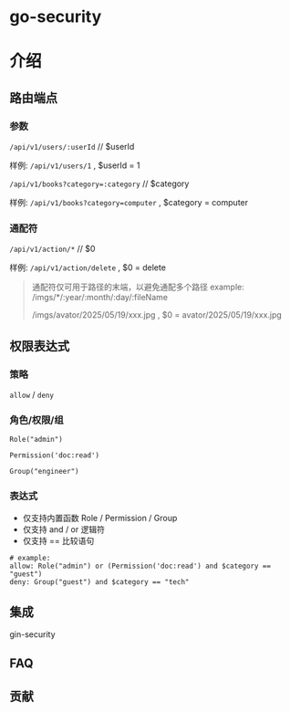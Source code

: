 # go-security

# 介绍

## 路由端点

### 参数
`/api/v1/users/:userId` // $userId

样例: `/api/v1/users/1` , $userId = 1

`/api/v1/books?category=:category` // $category

样例: `/api/v1/books?category=computer` , $category = computer

### 通配符

`/api/v1/action/*` // $0

样例: `/api/v1/action/delete` , $0 = delete

> 通配符仅可用于路径的末端，以避免通配多个路径
> example: 
> /imgs/*/:year/:month/:day/:fileName 
> 
> /imgs/avator/2025/05/19/xxx.jpg , $0 = avator/2025/05/19/xxx.jpg 

## 权限表达式

### 策略

`allow` / `deny`

### 角色/权限/组

`Role("admin")`

`Permission('doc:read')`

`Group("engineer")`

### 表达式

- 仅支持内置函数 Role / Permission / Group
- 仅支持 and / or 逻辑符
- 仅支持 == 比较语句

```
# example:
allow: Role("admin") or (Permission('doc:read') and $category == "guest")
deny: Group("guest") and $category == "tech"
```

## 集成

gin-security

## FAQ

## 贡献

